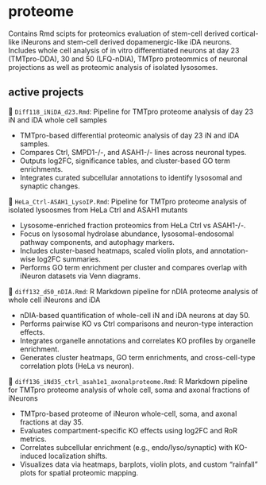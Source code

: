 # proteome
Contains Rmd scipts for proteomics evaluation of stem-cell derived cortical-like iNeurons and stem-cell derived dopamenergic-like iDA neurons. Includes whole cell analysis of in vitro differentiated neurons at day 23 (TMTpro-DDA), 30 and 50 (LFQ-nDIA), TMTpro proteommics of neuronal projections as well as proteomic analysis of isolated lysosomes. 

## active projects 
🚧 `Diff118_iNiDA_d23.Rmd`: Pipeline for TMTpro proteome analysis of day 23 iN and iDA whole cell samples
-	TMTpro-based differential proteomic analysis of day 23 iN and iDA samples.
-	Compares Ctrl, SMPD1-/-, and ASAH1-/- lines across neuronal types.
-	Outputs log2FC, significance tables, and cluster-based GO term enrichments.
-	Integrates curated subcellular annotations to identify lysosomal and synaptic changes.

🚧 `HeLa_Ctrl-ASAH1_LysoIP.Rmd`: Pipeline for TMTpro proteome analysis of isolated lysoosmes from HeLa Ctrl and ASAH1 mutants 
- Lysosome-enriched fraction proteomics from HeLa Ctrl vs ASAH1-/-.
- Focus on lysosomal hydrolase abundance, lysosomal-endosomal pathway components, and autophagy markers.
- Includes cluster-based heatmaps, scaled violin plots, and annotation-wise log2FC summaries.
- Performs GO term enrichment per cluster and compares overlap with iNeuron datasets via Venn diagrams.

🚧 `diff132_d50_nDIA.Rmd`: R Markdown pipeline for nDIA proteome analysis of whole cell iNeurons and iDA
- nDIA-based quantification of whole-cell iN and iDA neurons at day 50.
- Performs pairwise KO vs Ctrl comparisons and neuron-type interaction effects.
- Integrates organelle annotations and correlates KO profiles by organelle enrichment.
- Generates cluster heatmaps, GO term enrichments, and cross-cell-type correlation plots (HeLa vs neuron).

🚧 `diff136_iNd35_ctrl_asah1e1_axonalproteome.Rmd`: R Markdown pipeline for TMTpro proteome analysis of whole cell, soma and axonal fractions of iNeurons
-	TMTpro-based proteome of iNeuron whole-cell, soma, and axonal fractions at day 35.
-	Evaluates compartment-specific KO effects using log2FC and RoR metrics.
-	Correlates subcellular enrichment (e.g., endo/lyso/synaptic) with KO-induced localization shifts.
-	Visualizes data via heatmaps, barplots, violin plots, and custom “rainfall” plots for spatial proteomic mapping.
